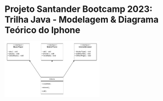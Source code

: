 # Projeto Santander Bootcamp 2023: Trilha Java - Modelagem & Diagrama Teórico do Iphone


<img height="180px" src="https://github.com/Lgrando01/DesafioSantanderIphone/blob/main/src/DiagramaIphone.png" />
